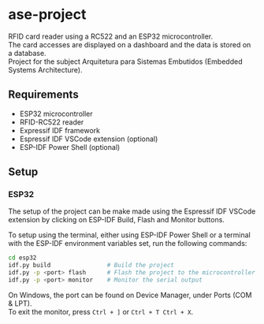 # ase-project

RFID card reader using a RC522 and an ESP32 microcontroller.  
The card accesses are displayed on a dashboard and the data is stored on a database.  
Project for the subject Arquitetura para Sistemas Embutidos (Embedded Systems Architecture).

## Requirements

- ESP32 microcontroller
- RFID-RC522 reader
- Expressif IDF framework
- Espressif IDF VSCode extension (optional)
- ESP-IDF Power Shell (optional)

## Setup

### ESP32

The setup of the project can be make made using the Espressif IDF VSCode extension by clicking on ESP-IDF Build, Flash and Monitor buttons.

To setup using the terminal, either using ESP-IDF Power Shell or a terminal with the ESP-IDF environment variables set, run the following commands:

```bash
cd esp32
idf.py build                # Build the project
idf.py -p <port> flash      # Flash the project to the microcontroller
idf.py -p <port> monitor    # Monitor the serial output
```

On Windows, the port can be found on Device Manager, under Ports (COM & LPT).  
To exit the monitor, press ```Ctrl + ]``` or ```Ctrl + T Ctrl + X```.